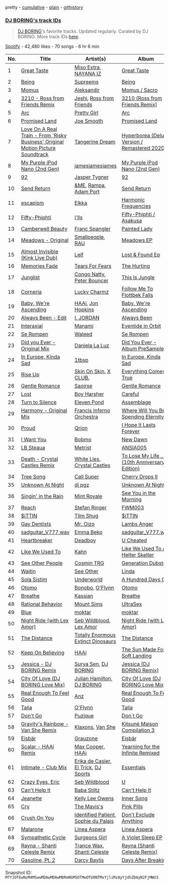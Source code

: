 pretty - [cumulative](/playlists/cumulative/37i9dQZF1DX00RdhV73Dbe.md) - [plain](/playlists/plain/37i9dQZF1DX00RdhV73Dbe) - [githistory](https://github.githistory.xyz/mackorone/spotify-playlist-archive/blob/main/playlists/plain/37i9dQZF1DX00RdhV73Dbe)

### [DJ BORING's track IDs](https://open.spotify.com/playlist/37i9dQZF1DX00RdhV73Dbe)

> <a href="spotify:artist:3MkIU5jhXTMK9pYQTRVI6p">DJ BORING</a>'s favorite tracks\. Updated regularly\. Curated by DJ BORING\. More track IDs <a href="spotify:genre:track\_id">here</a>.

[Spotify](https://open.spotify.com/user/spotify) - 42,480 likes - 70 songs - 6 hr 6 min

| No. | Title | Artist(s) | Album | Length |
|---|---|---|---|---|
| 1 | [Great Taste](https://open.spotify.com/track/70Qehf0lZ352N1rPDC7Frc) | [Miso Extra](https://open.spotify.com/artist/0Vv0Cc8LAnIhUsYI4d5wBg), [NAYANA IZ](https://open.spotify.com/artist/2d8cMSPIFolHyxuox8ESfm) | [Great Taste](https://open.spotify.com/album/7KI0x0Fmc3ABED3MUGlZkB) | 2:10 |
| 2 | [Being](https://open.spotify.com/track/29f2hArvfnSNOkAiovrFBh) | [Supreems](https://open.spotify.com/artist/19jnP8vmgHKe9GCVgvmkF5) | [Being](https://open.spotify.com/album/3J69tGNA9MFjAZV2vYt2CZ) | 4:24 |
| 3 | [Momus](https://open.spotify.com/track/5Dk6NPiP14FqIml2okckiM) | [Aleksandir](https://open.spotify.com/artist/671aO7xxWHFDZ4Y115H89b) | [Momus / Sacro](https://open.spotify.com/album/5RjynTbAenCC08h5ALbnvK) | 6:36 |
| 4 | [3210 \- Ross from Friends Remix](https://open.spotify.com/track/1PfbIpFjsS1BayUoqB3X7O) | [Jeshi](https://open.spotify.com/artist/0q8eApZJs5WDBxayY9769C), [Ross from Friends](https://open.spotify.com/artist/1Ma3pJzPIrAyYPNRkp3SUF) | [3210 \(Ross from Friends Remix\)](https://open.spotify.com/album/4julBAGYv4WmRXwhjJ2LPD) | 5:52 |
| 5 | [Arc](https://open.spotify.com/track/1XvNkXo2iNQgNNxxqX7pIe) | [Pretty Girl](https://open.spotify.com/artist/6KkltYAOOGsCaW7dO9jF98) | [Arc](https://open.spotify.com/album/3eHNdHMGISbfsjN9J4USOm) | 4:34 |
| 6 | [Promised Land](https://open.spotify.com/track/796T2ROxTNibXRjVhjSzCa) | [Joe Smooth](https://open.spotify.com/artist/4BIamAD25vwYldaOWTEsXd) | [Promised Land](https://open.spotify.com/album/1oyrymxXmhE2NaYczhS6NR) | 5:31 |
| 7 | [Love On A Real Train \- From 'Risky Business' Original Motion Picture Soundtrack](https://open.spotify.com/track/0DYCw5AZIX3S11QQUiPiqN) | [Tangerine Dream](https://open.spotify.com/artist/1BGN1IdyiSR0ZYrkoKNchl) | [Hyperborea \(Deluxe Version / Remastered 2020\)](https://open.spotify.com/album/4Mft3FkYzPHdWTmRW0yS1U) | 3:59 |
| 8 | [My Purple iPod Nano \(2nd Gen\)](https://open.spotify.com/track/7KzTDWGFQerYzkSqRXLwUp) | [jamesjamesjames](https://open.spotify.com/artist/0DqR5aQYPz1s2M3YbycLMJ) | [My Purple iPod Nano \(2nd Gen\)](https://open.spotify.com/album/1R1i1cNz94QG5tT4aByFgU) | 2:44 |
| 9 | [92](https://open.spotify.com/track/0LkwpRHK8DYMvMAWo5zDje) | [Jasper Tygner](https://open.spotify.com/artist/2D7akgJBXcsp8Y2FKdPJCh) | [92](https://open.spotify.com/album/1QsB3EL5GlJ3MKP4LOZ2p8) | 4:10 |
| 10 | [Send Return](https://open.spotify.com/track/4qSeVRw2SPqZnHWsLXfHJE) | [&ME](https://open.spotify.com/artist/5mIowAJMp7RKNheelruV5z), [Rampa](https://open.spotify.com/artist/08jywfUS0hp8XYlYs0cvz8), [Adam Port](https://open.spotify.com/artist/2loEsOijJ6XiGzWYFXMIRk) | [Send Return](https://open.spotify.com/album/3EIYsOioUOBlxSf2tMpGsU) | 3:35 |
| 11 | [escapism](https://open.spotify.com/track/1IrrJIJsOJILIr3XP8lPxf) | [Elkka](https://open.spotify.com/artist/5Ly0z60jjgsY4rkmjRFtPS) | [Harmonic Frequencies](https://open.spotify.com/album/0xk9jsZcE6LAl9jNEqBQz7) | 3:00 |
| 12 | [Fifty\-Phiphti](https://open.spotify.com/track/6nffBafJaZk3s8mNuph0ev) | [I'lls](https://open.spotify.com/artist/4bX7daXTJkeUBuBAI9Fmae) | [Fifty\-Phiphti / Asakusa](https://open.spotify.com/album/2Jg7q37DtuCfcoPqcceZKu) | 5:25 |
| 13 | [Camberwell Beauty](https://open.spotify.com/track/1rKwWSyirsAW20lb30v0Ji) | [Franc Spangler](https://open.spotify.com/artist/5KviV2PTQYQFriUyMnHKjL) | [Painted Lady](https://open.spotify.com/album/2bF8KCfcVhLYFKD5pZrqvb) | 6:12 |
| 14 | [Meadows \- Original](https://open.spotify.com/track/4eP88gKj64WSvxcG3xxIWk) | [Smallpeople](https://open.spotify.com/artist/1yrqDFnKpbYCPSa6ZwgHOV), [RAU](https://open.spotify.com/artist/0s1dGxIS5ZVaO6RDvOsyPO) | [Meadows EP](https://open.spotify.com/album/2mSxKkIscujytuvurDyosT) | 8:00 |
| 15 | [Almost Invisible \(Kink Live Dub\)](https://open.spotify.com/track/6QSvMrG4SZsJdODFzwPwLP) | [Leif](https://open.spotify.com/artist/381PGxyzR9qLrFbprEp46D) | [Lost & Found Ep](https://open.spotify.com/album/2Ra96jVs1ifLrsnBjIHwWe) | 7:33 |
| 16 | [Memories Fade](https://open.spotify.com/track/4sYvvnzal0yQJ8qGEJeR3M) | [Tears For Fears](https://open.spotify.com/artist/4bthk9UfsYUYdcFyqxmSUU) | [The Hurting](https://open.spotify.com/album/3sIFpEctox1XOs3FEkqrgr) | 5:03 |
| 17 | [Junglist](https://open.spotify.com/track/1sap7FwEuCQqFv3bOpnh6A) | [Congo Natty](https://open.spotify.com/artist/1NngQUSMHaauD7UjKuaH2W), [Peter Bouncer](https://open.spotify.com/artist/1Bbk2KnbOQycR2QCUoNhp1) | [This Is Jungle](https://open.spotify.com/album/7pLhXTs8TacjaFIdh9XJct) | 6:08 |
| 18 | [Corneria](https://open.spotify.com/track/25SPCKaeYHknIpXn6yflRe) | [Lucky Charmz](https://open.spotify.com/artist/2PIUHVPbVwoZ09wNBrOYMd) | [Follow Me To Flottbek Falls](https://open.spotify.com/album/4jx6zIJDb6lziCd6IOLPja) | 7:01 |
| 19 | [Baby, We're Ascending](https://open.spotify.com/track/614NfZjf8rMY2bErgwhzR5) | [HAAi](https://open.spotify.com/artist/0pkLgeB9j465x1QB2kRoy4), [Jon Hopkins](https://open.spotify.com/artist/7yxi31szvlbwvKq9dYOmFI) | [Baby, We're Ascending](https://open.spotify.com/album/7FlN0x6yjToDvOIjpuIm48) | 6:27 |
| 20 | [Always Been \- Edit](https://open.spotify.com/track/7BRfaJyBsD2kixpq6TC9bS) | [I\. JORDAN](https://open.spotify.com/artist/5RMLpCv3ic2KtGnqJ7eMG4) | [Always Been](https://open.spotify.com/album/10SELiFQ5TbsmxH0pmAHYs) | 3:28 |
| 21 | [Interaxial](https://open.spotify.com/track/2NIq1oc9Vhv4OggKMPi9fs) | [Manami](https://open.spotify.com/artist/3YY7kS1ZzdHKY7DcQ7KEoB) | [Eventide in Orbit](https://open.spotify.com/album/0ZEzDscqxvp1Kp02aEtK8p) | 5:34 |
| 22 | [Se Rompen](https://open.spotify.com/track/7e8l7wpK6qow08gSoNxtcK) | [Waleed](https://open.spotify.com/artist/4WjyuUryzJgs8GukH5BZjs) | [Se Rompen](https://open.spotify.com/album/2xwO3JeOSSCSwFWwNkmP4O) | 5:22 |
| 23 | [Did you Ever \- Original Mix](https://open.spotify.com/track/7KG1tbxAcDMOgnaVJibY6w) | [Daniela La Luz](https://open.spotify.com/artist/1RDvzOp1L5KFMxWsHHzcPN) | [Did You Ever \- Album PreSampler](https://open.spotify.com/album/7mbpXZRuW6T0bniMcMqFOO) | 6:30 |
| 24 | [In Europe, Kinda Sad](https://open.spotify.com/track/7AS495TUkmqZtlEiL8Pcp0) | [1tbsp](https://open.spotify.com/artist/6G01WYFYF91rjG5LtwMhY4) | [In Europe, Kinda Sad](https://open.spotify.com/album/0eG7JPvydVsEuMQKmi7w0J) | 5:40 |
| 25 | [Rise Up](https://open.spotify.com/track/7yJA6T22HPJAU8eJX4J2od) | [Skin On Skin](https://open.spotify.com/artist/5mnxMXIM6BNhVVTXnBatKa), [X CLUB.](https://open.spotify.com/artist/4CYPaFp9yDrNduNptv0DPQ) | [Everything Comes True](https://open.spotify.com/album/6m3K8LjG7jJDtAhJ4FkWPS) | 6:37 |
| 26 | [Gentle Romance](https://open.spotify.com/track/54BJDdU38sXG8mRO0KgDBS) | [Saoirse](https://open.spotify.com/artist/7AZxq55YIas0vYM7L82XKX) | [Gentle Romance](https://open.spotify.com/album/3PoSc1ElaxLbLk8QQaunBn) | 6:07 |
| 27 | [Lost](https://open.spotify.com/track/2ru0OaqYvJS8yXMMsZZWcH) | [Boy Harsher](https://open.spotify.com/artist/4iom7VVRU6AHRIu1JUXpLG) | [Careful](https://open.spotify.com/album/6G1kayusfMD3mcRXtPty2k) | 4:29 |
| 28 | [Turn to Silence](https://open.spotify.com/track/6U1fOPHQZb0pjAHmTTmV0S) | [Eleven Pond](https://open.spotify.com/artist/4VCsAaq5iupGwoL62VJqft) | [Assemblage](https://open.spotify.com/album/4RvBzScNwZiRLJ2WweAinB) | 5:01 |
| 29 | [Harmony \- Original Mix](https://open.spotify.com/track/1sWLKYeMhFOUd7QjVbxbK3) | [Francis Inferno Orchestra](https://open.spotify.com/artist/3OOEKzLNBzkeQWCKun4UXe) | [Where Will You Be Spending Eternity?](https://open.spotify.com/album/13iR44I1vESNGv6QTn4Wwi) | 5:14 |
| 30 | [Proud](https://open.spotify.com/track/5COxPQbNaVMsLEr3tuicvp) | [Qrion](https://open.spotify.com/artist/0bGDTQ78MVgI5Snqo9KJZw) | [I Hope It Lasts Forever](https://open.spotify.com/album/4Xim1jo6ziwJ1Qu6QkoLPj) | 3:56 |
| 31 | [I Want You](https://open.spotify.com/track/7tObHzA6FGINzdK7AQwa8m) | [Bobmo](https://open.spotify.com/artist/67zjOa1s3aBqLx9ffbranq) | [New Dawn](https://open.spotify.com/album/1gpGOmOLCsI779O0yoSnHe) | 5:14 |
| 32 | [LB Steaua](https://open.spotify.com/track/3Xq4IKHyDrXcuKhKicuud1) | [Metrist](https://open.spotify.com/artist/2EaMCfkZ07OvRk0w2UOEwg) | [ANSIA005](https://open.spotify.com/album/4fud2q3QbJvdDVnbg6p4ab) | 5:30 |
| 33 | [Death \- Crystal Castles Remix](https://open.spotify.com/track/1UbcuHH23bXMoPmv6xCjXo) | [White Lies](https://open.spotify.com/artist/6ssXMmc5EOUrauZxirM910), [Crystal Castles](https://open.spotify.com/artist/7K3zpFXBvPcvzhj7zlGJdO) | [To Lose My Life ..\. \(10th Anniversary Edition\)](https://open.spotify.com/album/2o8f42XEJoZqoPTCrgzSXS) | 4:58 |
| 34 | [Tree Song](https://open.spotify.com/track/2lYCfrY6K50MyzBDruQsWE) | [Call Super](https://open.spotify.com/artist/1FVo44KTXqxo3JxXADWTd9) | [Cherry Drops II](https://open.spotify.com/album/0Mkzv9nvRSfEXd8IrlzzGQ) | 9:43 |
| 35 | [Unknown At Night](https://open.spotify.com/track/6SqqiAyIewLLvoQiZaLMs6) | [dj pgz](https://open.spotify.com/artist/4cM6iICvyU8aHE7vawUiuX) | [Unknown At Night](https://open.spotify.com/album/0n9IBgZECMy8Bq2c6kwqgG) | 4:27 |
| 36 | [Singin' in the Rain](https://open.spotify.com/track/73GhZu2dr1h6RdpiWFJx1j) | [Mint Royale](https://open.spotify.com/artist/69NjLU6rit8q9XEjL50BOj) | [See You in the Morning](https://open.spotify.com/album/09xoxcs7kOCDCRkoFeFVNa) | 3:28 |
| 37 | [Reach](https://open.spotify.com/track/5gDNXpsEXyq7P95jU3xUwM) | [Stefan Ringer](https://open.spotify.com/artist/1qJyku2FyCAAahyeoXs9qV) | [FWM003](https://open.spotify.com/album/75Rv1yZhnL1PRuP13yOd86) | 5:21 |
| 38 | [$iTTIN](https://open.spotify.com/track/3wZLmGJV2hpACYcOsdU5M4) | [Tlim Shug](https://open.spotify.com/artist/6ZBY7xp0TKiZx6TlQk19yh) | [$iTTIN](https://open.spotify.com/album/46N9zgTpTMOJzhett7MWKv) | 5:28 |
| 39 | [Gay Dentists](https://open.spotify.com/track/2KUh0GgOD4u32XqzmtdfRW) | [Mr\. Oizo](https://open.spotify.com/artist/0b9ukmbg0MO5eMlorcgOwz) | [Lambs Anger](https://open.spotify.com/album/5trGnTKKV1Iz39gXQiAFwZ) | 3:38 |
| 40 | [sadguitar\_V777.wav](https://open.spotify.com/track/0sUpjP1nHRRPJ5I0gq9BdH) | [Emma Beko](https://open.spotify.com/artist/4j7NgnYyG3MjsU7OfJnrzG) | [sadguitar\_V777.wav](https://open.spotify.com/album/51Di4JF9jeiTr3IFPmvCsV) | 3:57 |
| 41 | [Heartbreaker](https://open.spotify.com/track/6aUakYB97afCEmAqlyE5Wx) | [Deadboy](https://open.spotify.com/artist/2YbV1TIoIl1Un54MmSvZ3V) | [U Cheated](https://open.spotify.com/album/21DasTK7T1uQXiOhCmnsW3) | 5:20 |
| 42 | [Like We Used To](https://open.spotify.com/track/0gRHszG24gRBpaDmRB8lJO) | [Kahn](https://open.spotify.com/artist/6X0Kd3L9wHWDzWU7cOgjW3) | [Like We Used To / Helter Skelter](https://open.spotify.com/album/1kntJfXB19YvHAugu2Itqs) | 4:26 |
| 43 | [See Other People](https://open.spotify.com/track/1kEd5QLxm8yfcTr3CVxGNS) | [Cosmin TRG](https://open.spotify.com/artist/4jRLIIrKvl4rAmir58oDK0) | [Generation Dubstep](https://open.spotify.com/album/7oOdk7kXghCgkLaSbh1SwH) | 4:59 |
| 44 | [Waitin](https://open.spotify.com/track/3tzj92WxW20LE1iyaGsN2g) | [See Other](https://open.spotify.com/artist/1OXFzXEKhj3Bop52jKa0Fp) | [Linda](https://open.spotify.com/album/150d6Sam6vnO1atXHv5PVu) | 4:52 |
| 45 | [Sola Sistim](https://open.spotify.com/track/4hWuNTCyQeQkzBPjjVE9rX) | [Underworld](https://open.spotify.com/artist/1PXHzxRDiLnjqNrRn2Xbsa) | [A Hundred Days Off](https://open.spotify.com/album/5n192ghquuwEFORZEtNyLg) | 6:26 |
| 46 | [Otomo](https://open.spotify.com/track/3VRemRqHZi7qiWzJfc684f) | [Bonobo](https://open.spotify.com/artist/0cmWgDlu9CwTgxPhf403hb), [O'Flynn](https://open.spotify.com/artist/7LTSTQkL7iK7zndjFQgHQo) | [Otomo](https://open.spotify.com/album/2zSMwsGd7r6fkJBoXkv3lQ) | 6:11 |
| 47 | [Breathe](https://open.spotify.com/track/3JQwi0O3HqLF7h4A0sisSz) | [Kassian](https://open.spotify.com/artist/4w6VhlUuzrUoJ5NbCpefXx) | [Breathe](https://open.spotify.com/album/47jNjRRrtdZr4gZoUlODxQ) | 5:18 |
| 48 | [Rational Behavior](https://open.spotify.com/track/0lYhRSrG5ukZui4GHUV4v9) | [Mount Sims](https://open.spotify.com/artist/2UyhhfLOvfLs7ZhzsAaNC3) | [UltraSex](https://open.spotify.com/album/6IvwFVN9YI9Bokka32c80b) | 3:41 |
| 49 | [Blue](https://open.spotify.com/track/1KDlwAjs5lSfZAsdQ9lP1p) | [moktar](https://open.spotify.com/artist/6jMORNptwLDBn8ujqRLbxa) | [moktar](https://open.spotify.com/album/0qIqHQUoLP8UTz2kVXQq88) | 4:11 |
| 50 | [Night Ride \(with Lex Amor\)](https://open.spotify.com/track/4O2K5Hxr8VgNG9QuqvYuby) | [Seb Wildblood](https://open.spotify.com/artist/51Rlwvwkj8L3zakIRr6dUV), [Lex Amor](https://open.spotify.com/artist/0IKVDL3N8vpYgeNOV6np14) | [Night Ride \(with Lex Amor\)](https://open.spotify.com/album/5M0HJSbecbLAfXiWxjoPqo) | 2:43 |
| 51 | [The Distance](https://open.spotify.com/track/3MOUt4k7KUP8qVheHT8RG0) | [Totally Enormous Extinct Dinosaurs](https://open.spotify.com/artist/0g3NiCRhEv7M4SEDMrpItN) | [The Distance](https://open.spotify.com/album/2ePg95gGoOPRmUQYFLq0wy) | 4:51 |
| 52 | [Keep On Believing](https://open.spotify.com/track/3x2DTlRCnyMw1KvQRB7h8W) | [HAAi](https://open.spotify.com/artist/0pkLgeB9j465x1QB2kRoy4) | [The Sun Made For A Soft Landing](https://open.spotify.com/album/3B6dGhUHAqAS4BEbqMqDgG) | 4:34 |
| 53 | [Jessica \- DJ BORING Remix](https://open.spotify.com/track/6GdUpMpPhhMnBJofJjZ3h2) | [Surya Sen](https://open.spotify.com/artist/4hqsQ13aH4njud9LBg2Qap), [DJ BORING](https://open.spotify.com/artist/3MkIU5jhXTMK9pYQTRVI6p) | [Jessica \(DJ BORING Remix\)](https://open.spotify.com/album/50j4celVq6rZOBWhClvo2c) | 4:48 |
| 54 | [City Of Love \(DJ BORING Love Mix\)](https://open.spotify.com/track/4FNIk1bBjvh8xIboy4NnyV) | [Julian Hamilton](https://open.spotify.com/artist/794ajzUQFiGA2hkydHIOTh), [DJ BORING](https://open.spotify.com/artist/3MkIU5jhXTMK9pYQTRVI6p) | [City Of Love \(DJ BORING Love Mix\)](https://open.spotify.com/album/6qsK5FlTijLdR9WOR5uNUG) | 5:21 |
| 55 | [Real Enough To Feel Good](https://open.spotify.com/track/5lVPbg9XJzLHsjoYcrnEXf) | [Anz](https://open.spotify.com/artist/1Ysz8yMgr4g1Ol3l1m3yOt) | [Real Enough To Feel Good](https://open.spotify.com/album/6dqJnQp0qoNsklAphZyTYQ) | 5:06 |
| 56 | [Talia](https://open.spotify.com/track/49KMGrpCasQj4bP7R27nEL) | [O'Flynn](https://open.spotify.com/artist/7LTSTQkL7iK7zndjFQgHQo) | [Talia](https://open.spotify.com/album/3fr1pMdhBZKMGRbfkki8OD) | 4:33 |
| 57 | [Don't Go](https://open.spotify.com/track/3IR3llE5rg0ytq5i9jU3SG) | [Puzique](https://open.spotify.com/artist/4IPgYadxyrcxSMJwUE0q1X) | [Don´t Go](https://open.spotify.com/album/1F29JZ3FYfB7jbcIYHkKQ9) | 6:56 |
| 58 | [Gravity's Rainbow \- Van She Remix](https://open.spotify.com/track/4TStyjKnybRujBR9FIO7zC) | [Klaxons](https://open.spotify.com/artist/2qlAMLpUyBjZgnzuFXXZXI), [Van She](https://open.spotify.com/artist/4FTDSkWpchgZy2axPEGDJW) | [Kitsuné Maison Compilation 3](https://open.spotify.com/album/7wWViw6BLh7Z5BC3zssa35) | 5:23 |
| 59 | [Eisbär](https://open.spotify.com/track/6dO3t1e3pb7sxyDQbDyVNX) | [Grauzone](https://open.spotify.com/artist/2oNZUW4sR0AGXRyPExtFnW) | [Eisbär](https://open.spotify.com/album/6T7XaTroien9MaoWJZiUdE) | 4:48 |
| 60 | [Scalar \- HAAi Remix](https://open.spotify.com/track/0iGooa2YKPoK5lwTLzJIcS) | [Max Cooper](https://open.spotify.com/artist/0WSSKmoRbxqLf3MnXInQ2J), [HAAi](https://open.spotify.com/artist/0pkLgeB9j465x1QB2kRoy4) | [Yearning for the Infinite Remixed](https://open.spotify.com/album/7Fo17tDxpIkg3sc1zuUbOr) | 7:02 |
| 61 | [Intimate \- Club Mix](https://open.spotify.com/track/1GYYbzYsWYn3epskOuuZCb) | [Erika de Casier](https://open.spotify.com/artist/1nIJEqPyIj5qutlgWNmQB0), [El Trick](https://open.spotify.com/artist/46W67d6DQ9MkC3M0rtrHI0), [DJ Sports](https://open.spotify.com/artist/7EJ8xVXZJezYW7Y1xvJ2Yb) | [Essentials](https://open.spotify.com/album/6gVlFkJTXLPy0zGnpe47UO) | 3:38 |
| 62 | [Crazy Eyes, Eric](https://open.spotify.com/track/5meimDAMBvCXe38w7pP2Xl) | [Seb Wildblood](https://open.spotify.com/artist/51Rlwvwkj8L3zakIRr6dUV) | [U](https://open.spotify.com/album/2n91JKUQPPsIvwIOqFAZzE) | 5:38 |
| 63 | [Can't Help It](https://open.spotify.com/track/7z2oL4N6nkOY39PXLASCpO) | [Baba Stiltz](https://open.spotify.com/artist/1xaQSClXcsc1JvxZ2qnwBF) | [Can't Help It](https://open.spotify.com/album/4dOyCbf2Qpy6XCrVVSTLBp) | 5:38 |
| 64 | [Jeanette](https://open.spotify.com/track/66KnxPOG7pEbzqyKhLaIE0) | [Kelly Lee Owens](https://open.spotify.com/artist/5eitAUlYmlha3LLWg7aBn5) | [Inner Song](https://open.spotify.com/album/79fGMhdBAKmCiih3K8Gwqz) | 6:14 |
| 65 | [Cry](https://open.spotify.com/track/5tMvBAxxchFuqu5FQw5su9) | [The Mavis's](https://open.spotify.com/artist/6WshiDext64oLUmu6LSHAl) | [Pink Pills](https://open.spotify.com/album/77yh4kzaebhcv7rw1YMd8q) | 4:13 |
| 66 | [Crush On You](https://open.spotify.com/track/59TZo847aYM3kwvBHfPmVS) | [Identified Patient](https://open.spotify.com/artist/7f8YjXIXYXMDWaYCICYUUD), [Sophie du Palais](https://open.spotify.com/artist/35bmpfYBO4XTtt4HOmIJ7I) | [Don't Exclude Anything](https://open.spotify.com/album/6fGwkeTvvxfFxGXtCy1bgQ) | 8:17 |
| 67 | [Malarone](https://open.spotify.com/track/0WC0j1iLJRkb6P041h4jiU) | [Linea Aspera](https://open.spotify.com/artist/7ovuEJn78rNJmBBnLqc1NU) | [Linea Aspera](https://open.spotify.com/album/6YbyDgrqvbMeNRRhyismmZ) | 4:11 |
| 68 | [Sympathetic Cycle](https://open.spotify.com/track/7tX0JrCDjtYJRKjeFz7SNH) | [Surgeons Girl](https://open.spotify.com/artist/7CXSuH40c4n4hVbP1JDBFP) | [A Violet Sleep EP](https://open.spotify.com/album/2Sean6tGeNquVJS5jIHxMn) | 5:01 |
| 69 | [Rayna \- Shanti Celeste Remix](https://open.spotify.com/track/4hmKziZXTpDbqBqW7hZW7V) | [Trance Wax](https://open.spotify.com/artist/28Rn5KfDspTUHLpPfPF8EE), [Shanti Celeste](https://open.spotify.com/artist/3CkM2290WOa2ESzhlu5mzM) | [Rayna \(Shanti Celeste Remix\)](https://open.spotify.com/album/5aC4FfAUuHAIqtYmuu1Ki4) | 6:52 |
| 70 | [Gasoline, Pt\. 2](https://open.spotify.com/track/76rWWUIdZ3QonRhUOzLjvS) | [Darcy Baylis](https://open.spotify.com/artist/3blRQedtHHIGK76BFF1n1P) | [Days After Breaking](https://open.spotify.com/album/30UnTsr4oe3T2QzpKYt7OB) | 6:30 |

Snapshot ID: `MTY1OTEwNzM4MSwwMDAwMDAwMDRmNGM5OTMwOTU0NTMxYjliMzAyYjdhZDAyN2FjMWU3`
